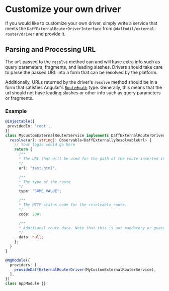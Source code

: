 # Customize your own driver
If you would like to customize your own driver, simply write a service that meets the `DaffExternalRouterDriverInterface` from `@daffodil/external-router/driver` and provide it.

## Parsing and Processing URL
The `url` passed to the `resolve` method can and will have extra info such as query parameters, fragments, and leading slashes. Drivers should take care to parse the passed URL into a form that can be resolved by the platform.

Additionally, URLs returned by the driver's `resolve` method should be in a form that satisfies Angular's [`Route#path`](https://angular.dev/api/router/Route) type. Generally, this means that the url should not have leading slashes or other info such as query parameters or fragments.

### Example
```ts
@Injectable({
 providedIn: 'root',
})
class MyCustomExternalRouterService implements DaffExternalRouterDriverInterface {
  resolve(url: string): Observable<DaffExternallyResolvableUrl> {
    // Your logic would go here
    return {
      /**
      * The URL that will be used for the path of the route inserted into the Angular routing config. Should not contain URL fragments, query parameters, or leading slashes.
      */
      url: "test.html",

      /**
      * The type of the route
      */
      type: "SOME_VALUE";

      /**
      * The HTTP status code for the resolvable route.
      */
      code: 200;

      /**
      * Additional route data. Note that this is not mandatory or guaranteed. It's only available when the driver makes it available.
      */
      data: null;
    };
  }
}

@NgModule({
  providers: [
    provideDaffExternalRouterDriver(MyCustomExternalRouterService),
  ],
})
class AppModule {}
```
